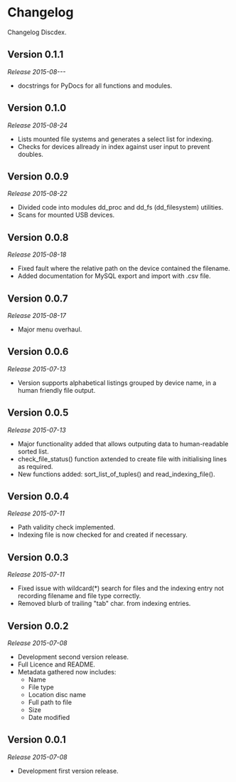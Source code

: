 Changelog
=========

Changelog Discdex.


Version 0.1.1
-------------
*Release 2015-08---*
- docstrings for PyDocs for all functions and modules.


Version 0.1.0
-------------
*Release 2015-08-24*
- Lists mounted file systems and generates a select list for indexing.
- Checks for devices allready in index against user input to prevent doubles.


Version 0.0.9
-------------
*Release 2015-08-22*
- Divided code into modules dd_proc and dd_fs (dd_filesystem) utilities.
- Scans for mounted USB devices.


Version 0.0.8
-------------
*Release 2015-08-18*
- Fixed fault where the relative path on the device contained the filename.
- Added documentation for MySQL export and import with .csv file.


Version 0.0.7
-------------
*Release 2015-08-17*
- Major menu overhaul.



Version 0.0.6
-------------
*Release 2015-07-13*
- Version supports alphabetical listings grouped by device name, in a human friendly file output.



Version 0.0.5
-------------
*Release 2015-07-13*
- Major functionality added that allows outputing data to human-readable sorted list.
- check_file_status() function axtended to create file with initialising lines as required.
- New functions added: sort_list_of_tuples() and read_indexing_file().



Version 0.0.4
-------------
*Release 2015-07-11*
- Path validity check implemented.
- Indexing file is now checked for and created if necessary.



Version 0.0.3
-------------
*Release 2015-07-11*
- Fixed issue with wildcard(*) search for files and the indexing entry not recording filename and file type correctly.
- Removed blurb of trailing "tab" char. from indexing entries.



Version 0.0.2
-------------
*Release 2015-07-08*
- Development second version release.
- Full Licence and README.
- Metadata gathered now includes:
	- Name
	- File type
	- Location disc name
	- Full path to file
	- Size
	- Date modified



Version 0.0.1
-------------
*Release 2015-07-08*
- Development first version release.
